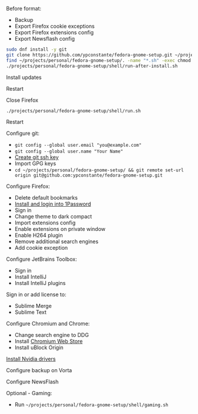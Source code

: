 Before format:
- Backup
- Export Firefox cookie exceptions
- Export Firefox extensions config
- Export Newsflash config

```sh
sudo dnf install -y git
git clone https://github.com/ypconstante/fedora-gnome-setup.git ~/projects/personal/fedora-gnome-setup
find ~/projects/personal/fedora-gnome-setup/. -name "*.sh" -exec chmod +x {} \;
./projects/personal/fedora-gnome-setup/shell/run-after-install.sh
```

Install updates

Restart

Close Firefox

```sh
./projects/personal/fedora-gnome-setup/shell/run.sh
```

Restart

Configure git:
- `git config --global user.email "you@example.com"`
- `git config --global user.name "Your Name"`
- [Create git ssh key](https://github.com/ypconstante/fedora-gnome-setup/wiki#create-ssh-key)
- Import GPG keys
- `cd ~/projects/personal/fedora-gnome-setup/ && git remote set-url origin git@github.com:ypconstante/fedora-gnome-setup.git`

Configure Firefox:
- Delete default bookmarks
- [Install and login into 1Password](https://addons.mozilla.org/en-US/firefox/addon/1password-x-password-manager/)
- Sign in
- Change theme to dark compact
- Import extensions config
- Enable extensions on private window
- Enable H264 plugin
- Remove additional search engines
- Add cookie exception

Configure JetBrains Toolbox:
- Sign in
- Install IntelliJ
- Install IntelliJ plugins

Sign in or add license to:
- Sublime Merge
- Sublime Text

Configure Chromium and Chrome:
- Change search engine to DDG
- Install [Chromium Web Store](https://github.com/NeverDecaf/chromium-web-store)
- Install uBlock Origin

[Install Nvidia drivers](https://rpmfusion.org/Howto/NVIDIA)

Configure backup on Vorta

Configure NewsFlash

Optional - Gaming:
- Run `~/projects/personal/fedora-gnome-setup/shell/gaming.sh`
